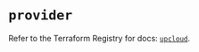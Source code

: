 # `provider`

Refer to the Terraform Registry for docs: [`upcloud`](https://registry.terraform.io/providers/upcloudltd/upcloud/5.29.1/docs).

